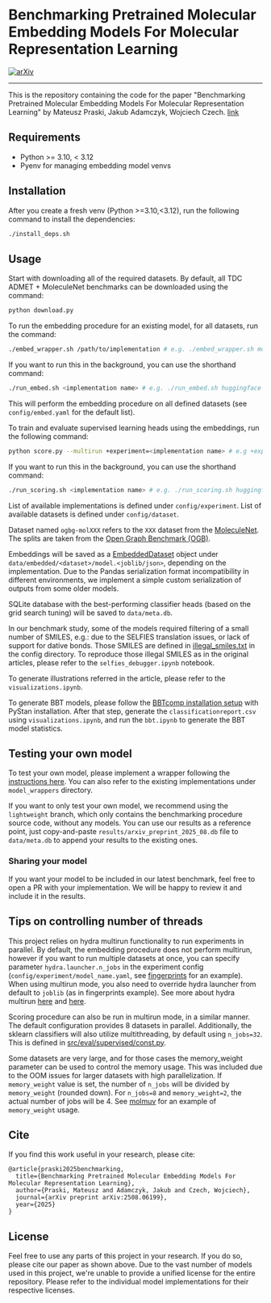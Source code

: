 # Benchmarking Pretrained Molecular Embedding Models For Molecular Representation Learning

[![arXiv](https://img.shields.io/badge/arXiv-2508.06199-b31b1b.svg)](https://arxiv.org/abs/2508.06199)

---

This is the repository containing the code for the paper "Benchmarking Pretrained Molecular Embedding Models For Molecular Representation Learning" by Mateusz Praski, Jakub Adamczyk, Wojciech Czech. [link](https://arxiv.org/abs/2508.06199)

## Requirements

- Python >= 3.10, < 3.12
- Pyenv for managing embedding model venvs

## Installation

After you create a fresh venv (Python >=3.10,<3.12), run the following command to install the dependencies:

```sh
./install_deps.sh
```

## Usage
Start with downloading all of the required datasets. By default, all TDC ADMET + MoleculeNet benchmarks can be downloaded using the command:
```sh
python download.py
```

To run the embedding procedure for an existing model, for all datasets, run the command:
```sh
./embed_wrapper.sh /path/to/implementation # e.g. ./embed_wrapper.sh model_wrappers/huggingface
```

If you want to run this in the background, you can use the shorthand command:
```sh
./run_embed.sh <implementation name> # e.g. ./run_embed.sh huggingface
```

This will perform the embedding procedure on all defined datasets (see `config/embed.yaml` for the default list).

To train and evaluate supervised learning heads using the embeddings, run the following command:
```sh
python score.py --multirun +experiment=<implementation name> # e.g +experiment=huggingface
```

If you want to run this in the background, you can use the shorthand command:
```sh
./run_scoring.sh <implementation name> # e.g. ./run_scoring.sh huggingface
```

List of available implementations is defined under `config/experiment`.
List of available datasets is defined under `config/dataset`.

Dataset named `ogbg-molXXX` refers to the `XXX` dataset from the [MoleculeNet](https://moleculenet.org/). The splits are taken from the [Open Graph Benchmark (OGB)](https://ogb.stanford.edu/).

Embeddings will be saved as a [EmbeddedDataset](src/common/types.py) object under `data/embedded/<dataset>/model.<joblib/json>`, depending on the implementation. Due to the Pandas serialization format incompatibility in different environments, we implement a simple custom serialization of outputs from some older models.

SQLite database with the best-performing classifier heads (based on the grid search tuning) will be saved to `data/meta.db`.

In our benchmark study, some of the models required filtering of a small number of SMILES, e.g.: due to the SELFIES translation issues, or lack of support for dative bonds. Those SMILES are defined in [illegal_smiles.txt](config/illegal_smiles.txt) in the config directory. To reproduce those illegal SMILES as in the original articles, please refer to the `selfies_debugger.ipynb` notebook.

To generate illustrations referred in the article, please refer to the `visualizations.ipynb`.

To generate BBT models, please follow the [BBTcomp installation setup](https://github.com/jwainer/bbtcomp) with PyStan installation. After that step, generate the `classificationreport.csv` using `visualizations.ipynb`, and run the `bbt.ipynb` to generate the BBT model statistics.

## Testing your own model

To test your own model, please implement a wrapper following the [instructions here](docs/custom_model.md). You can also refer to the existing implementations under `model_wrappers` directory.

If you want to only test your own model, we recommend using the `lightweight` branch, which only contains the benchmarking procedure source code, without any models. You can use our results as a reference point, just copy-and-paste `results/arxiv_preprint_2025_08.db` file to `data/meta.db` to append your results to the existing ones.

### Sharing your model

If you want your model to be included in our latest benchmark, feel free to open a PR with your implementation. We will be happy to review it and include it in the results.

## Tips on controlling number of threads

This project relies on hydra multirun functionality to run experiments in parallel. By default, the embedding procedure does not perform multirun, however if you want to run multiple datasets at once, you can specify parameter `hydra.launcher.n_jobs` in the experiment config (`config/experiment/model_name.yaml`, see [fingerprints](config/experiment/fingerprints.yaml) for an example). When using multirun mode, you also need to override hydra launcher from default to `joblib` (as in fingerprints example). See more about hydra multirun [here](https://hydra.cc/docs/tutorials/basic/running_your_app/multi-run/) and [here](https://hydra.cc/docs/plugins/joblib_launcher/).

Scoring procedure can also be run in multirun mode, in a similar manner. The default configuration provides 8 datasets in parallel. Additionally, the sklearn classifiers will also utilize multithreading, by default using `n_jobs=32`. This is defined in [src/eval/supervised/const.py](src/eval/supervised/const.py).

Some datasets are very large, and for those cases the memory_weight parameter can be used to control the memory usage. This was included due to the OOM issues for larger datasets with high parallelization. If `memory_weight` value is set, the number of `n_jobs` will be divided by `memory_weight` (rounded down). For `n_jobs=8` and `memory_weight=2`, the actual number of jobs will be 4. See [molmuv](config/dataset/clf_ogbg-molmuv.yaml) for an example of `memory_weight` usage.

## Cite 

If you find this work useful in your research, please cite:

```
@article{praski2025benchmarking,
  title={Benchmarking Pretrained Molecular Embedding Models For Molecular Representation Learning},
  author={Praski, Mateusz and Adamczyk, Jakub and Czech, Wojciech},
  journal={arXiv preprint arXiv:2508.06199},
  year={2025}
}
```

## License

Feel free to use any parts of this project in your research. If you do so, please cite our paper as shown above. Due to the vast number of models used in this project, we're unable to provide a unified license for the entire repository. Please refer to the individual model implementations for their respective licenses.
